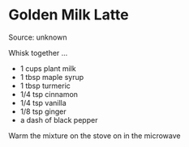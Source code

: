 # Golden Milk Latte

Source: unknown

Whisk together ...

* 1 cups plant milk
* 1 tbsp maple syrup
* 1 tbsp turmeric 
* 1/4 tsp cinnamon
* 1/4 tsp vanilla
* 1/8 tsp ginger
* a dash of black pepper

Warm the mixture on the stove on in the microwave 

